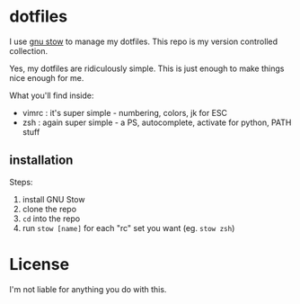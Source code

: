 # dotfiles

I use [gnu stow](http://brandon.invergo.net/news/2012-05-26-using-gnu-stow-to-manage-your-dotfiles.html) to manage my dotfiles. This repo is my version controlled collection. 

Yes, my dotfiles are ridiculously simple. This is just enough to make things
nice enough for me.

What you'll find inside:
  - vimrc : it's super simple - numbering, colors, jk for ESC
  - zsh : again super simple - a PS, autocomplete, activate for python, PATH stuff


## installation

Steps:
1. install GNU Stow
2. clone the repo
3. `cd` into the repo
4. run `stow [name]` for each "rc" set you want (eg. `stow zsh`)


# License

I'm not liable for anything you do with this.


